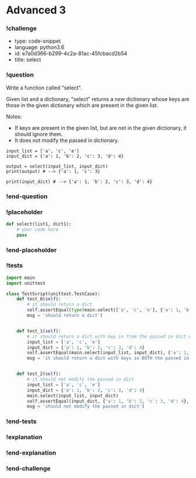 # Advanced 3

### !challenge

* type: code-snippet
* language: python3.6
* id: e7a0d366-b299-4c2a-81ac-45fcbacd2b54
* title: select

### !question

Write a function called "select".

Given list and a dictionary, "select" returns a *new* dictionary whose keys are those in the given dictionary which are present in the given list.

Notes:
* If keys are present in the given list, but are not in the given dictionary, it should ignore them.
* It does not modify the passed in dictionary.

```
input_list = ['a', 'c', 'e']
input_dict = {'a': 1, 'b': 2, 'c': 3, 'd': 4}

output = select(input_list, input_dict)
print(output) # --> {'a': 1, 'c': 3}

print(input_dict) # --> {'a': 1, 'b': 2, 'c': 3, 'd': 4}
```

### !end-question

### !placeholder

```python
def select(list1, dict1):
    # your code here
    pass


```

### !end-placeholder

### !tests

```python
import main
import unittest

class TestScript(unittest.TestCase):
    def test_0(self):
        # it should return a dict
        self.assertEqual(type(main.select(['a', 'c', 'e'], {'a': 1, 'b': 2})), dict,
        msg = 'should return a dict')


    def test_1(self):
        # it should return a dict with key in from the passed in dict whose keys are ALSO present in the given list
        input_list = ['a', 'c', 'e']
        input_dict = {'a': 1, 'b': 2, 'c': 3, 'd': 4}
        self.assertEqual(main.select(input_list, input_dict), {'a': 1, 'c': 3},
        msg = 'it should return a dict with keys in BOTH the passed in dict and the given list')


    def test_2(self):
        # it should not modify the passed in dict
        input_list = ['a', 'c', 'e']
        input_dict = {'a': 1, 'b': 2, 'c': 3, 'd': 4}
        main.select(input_list, input_dict)    
        self.assertEqual(input_dict, {'a': 1, 'b': 2, 'c': 3, 'd': 4},
        msg = 'should not modify the passed in dict')

```

### !end-tests

### !explanation

### !end-explanation

### !end-challenge
